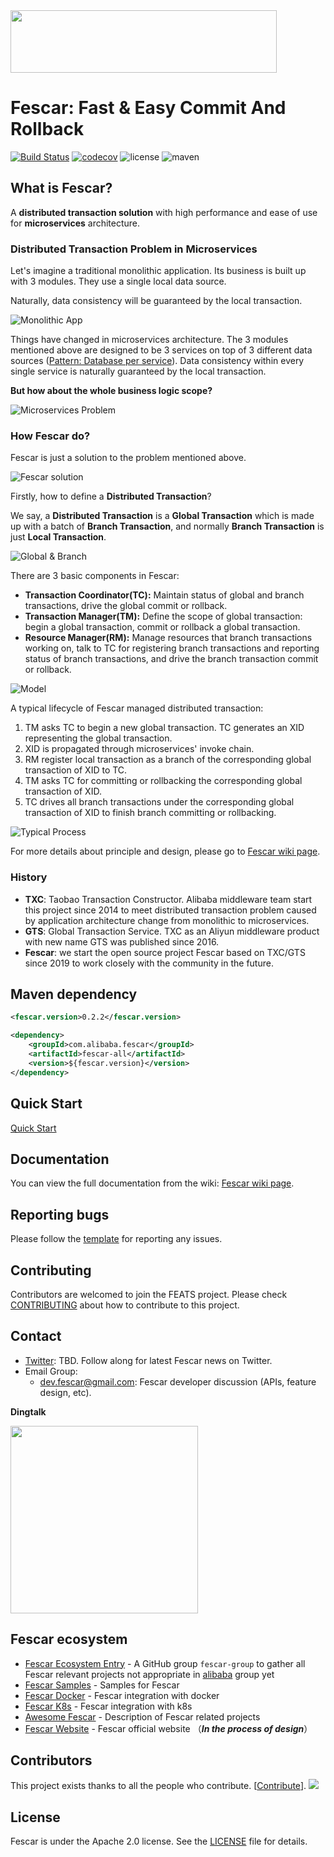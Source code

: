 <img src="https://github.com/fescar-group/fescar-samples/blob/master/doc/img/fescar.png"  height="100" width="426">

# Fescar: Fast & Easy Commit And Rollback

[![Build Status](https://travis-ci.org/alibaba/fescar.svg?branch=develop)](https://travis-ci.org/alibaba/fescar)
[![codecov](https://codecov.io/gh/alibaba/fescar/branch/develop/graph/badge.svg)](https://codecov.io/gh/alibaba/fescar)
![license](https://img.shields.io/github/license/alibaba/fescar.svg)
![maven](https://img.shields.io/maven-central/v/com.alibaba.fescar/fescar-all.svg)

## What is Fescar?

A **distributed transaction solution** with high performance and ease of use for **microservices** architecture.

### Distributed Transaction Problem in Microservices

Let's imagine a traditional monolithic application. Its business is built up with 3 modules. They use a single local data source.

Naturally, data consistency will be guaranteed by the local transaction.

![Monolithic App](https://cdn.nlark.com/lark/0/2018/png/18862/1545296770244-4cedf37e-9dc6-4fc0-a97f-f4240b9d8640.png) 

Things have changed in microservices architecture. The 3 modules mentioned above are designed to be 3 services on top of 3 different data sources ([Pattern: Database per service](http://microservices.io/patterns/data/database-per-service.html)). Data consistency within every single service is naturally guaranteed by the local transaction. 

**But how about the whole business logic scope?**

![Microservices Problem](https://cdn.nlark.com/lark/0/2018/png/18862/1545296781231-4029da9c-8803-43a4-ac2f-6c8b1e2ea448.png) 

### How Fescar do?

Fescar is just a solution to the problem mentioned above. 

![Fescar solution](https://cdn.nlark.com/lark/0/2018/png/18862/1545296791074-3bce7bce-025e-45c3-9386-7b95135dade8.png)

Firstly, how to define a **Distributed Transaction**?

We say, a **Distributed Transaction** is a **Global Transaction** which is made up with a batch of **Branch Transaction**, and normally **Branch Transaction** is just **Local Transaction**.

![Global & Branch](https://cdn.nlark.com/lark/0/2018/png/18862/1545015454979-a18e16f6-ed41-44f1-9c7a-bd82c4d5ff99.png) 

There are 3 basic components in Fescar: 

- **Transaction Coordinator(TC):** Maintain status of global and branch transactions, drive the global commit or rollback.
- **Transaction Manager(TM):** Define the scope of global transaction: begin a global transaction, commit or rollback a global transaction.
- **Resource Manager(RM):** Manage resources that branch transactions working on, talk to TC for registering branch transactions and reporting status of branch transactions, and drive the branch transaction commit or rollback.

![Model](https://cdn.nlark.com/lark/0/2018/png/18862/1545013915286-4a90f0df-5fda-41e1-91e0-2aa3d331c035.png) 

A typical lifecycle of Fescar managed distributed transaction:

1. TM asks TC to begin a new global transaction. TC generates an XID representing the global transaction.
2. XID is propagated through microservices' invoke chain.
3. RM register local transaction as a branch of the corresponding global transaction of XID to TC. 
4. TM asks TC for committing or rollbacking the corresponding global transaction of XID.
5. TC drives all branch transactions under the corresponding global transaction of XID to finish branch committing or rollbacking.

![Typical Process](https://cdn.nlark.com/lark/0/2018/png/18862/1545296917881-26fabeb9-71fa-4f3e-8a7a-fc317d3389f4.png) 

For more details about principle and design, please go to [Fescar wiki page](https://github.com/alibaba/fescar/wiki). 

### History

- **TXC**: Taobao Transaction Constructor. Alibaba middleware team start this project since 2014 to meet distributed transaction problem caused by application architecture change from monolithic to microservices.
- **GTS**: Global Transaction Service. TXC as an Aliyun middleware product with new name GTS was published since 2016.
- **Fescar**: we start the open source project Fescar based on TXC/GTS since 2019 to work closely with the community in the future.

## Maven dependency
```xml
<fescar.version>0.2.2</fescar.version>

<dependency>
    <groupId>com.alibaba.fescar</groupId>
    <artifactId>fescar-all</artifactId>
    <version>${fescar.version}</version>
</dependency>

```
## Quick Start

[Quick Start](https://github.com/alibaba/fescar/wiki/Quick-Start)

## Documentation

You can view the full documentation from the wiki: [Fescar wiki page](https://github.com/alibaba/fescar/wiki).

## Reporting bugs

Please follow the [template](https://github.com/alibaba/fescar/blob/develop/.github/ISSUE_TEMPLATE/BUG_REPORT.md) for reporting any issues.


## Contributing

Contributors are welcomed to join the FEATS project. Please check [CONTRIBUTING](./CONTRIBUTING.md) about how to contribute to this project.


## Contact

* [Twitter](): TBD. Follow along for latest Fescar news on Twitter.
* Email Group:
     * dev.fescar@gmail.com: Fescar developer discussion (APIs, feature design, etc).

**Dingtalk**

<img src="https://upload-images.jianshu.io/upload_images/4420767-4e95b186a1a1bfba.png?imageMogr2/auto-orient/strip%7CimageView2/2/w/1240"  height="300" width="300">


## Fescar ecosystem

* [Fescar Ecosystem Entry](https://github.com/fescar-group) - A GitHub group `fescar-group` to gather all Fescar relevant projects not appropriate in [alibaba](https://github.com/alibaba) group yet
* [Fescar Samples](https://github.com/fescar-group/fescar-samples) - Samples for Fescar
* [Fescar Docker](https://github.com/fescar-group/fescar-docker) - Fescar integration with docker
* [Fescar K8s](https://github.com/fescar-group/fescar-k8s) - Fescar integration with k8s
* [Awesome Fescar](https://github.com/fescar-group/awesome-fescar) - Description of Fescar related projects 
* [Fescar Website](https://github.com/fescar-group/fescar.io) - Fescar official website （***In the process of design***）

## Contributors

This project exists thanks to all the people who contribute. [[Contribute](CONTRIBUTING.md)].
<a href="https://github.com/alibaba/fescar/graphs/contributors"><img src="https://opencollective.com/fescar/contributors.svg?width=890&button=false" /></a>

## License

Fescar is under the Apache 2.0 license. See the [LICENSE](https://github.com/alibaba/fescar/blob/master/LICENSE) file for details.
